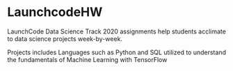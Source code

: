 # LaunchcodeHW

LaunchCode Data Science Track 2020 assignments help students acclimate to data science projects week-by-week.

Projects includes Languages such as Python and SQL utilized to understand the fundamentals of Machine Learning with TensorFlow
